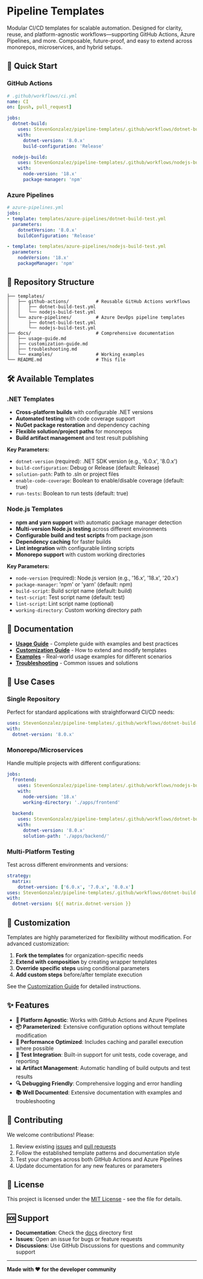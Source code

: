 # Pipeline Templates

Modular CI/CD templates for scalable automation. Designed for clarity, reuse, and platform-agnostic workflows—supporting GitHub Actions, Azure Pipelines, and more. Composable, future-proof, and easy to extend across monorepos, microservices, and hybrid setups.

## 🚀 Quick Start

### GitHub Actions

```yaml
# .github/workflows/ci.yml
name: CI
on: [push, pull_request]

jobs:
  dotnet-build:
    uses: StevenGonzalez/pipeline-templates/.github/workflows/dotnet-build-test.yml@main
    with:
      dotnet-version: '8.0.x'
      build-configuration: 'Release'

  nodejs-build:
    uses: StevenGonzalez/pipeline-templates/.github/workflows/nodejs-build-test.yml@main
    with:
      node-version: '18.x'
      package-manager: 'npm'
```

### Azure Pipelines

```yaml
# azure-pipelines.yml
jobs:
- template: templates/azure-pipelines/dotnet-build-test.yml
  parameters:
    dotnetVersion: '8.0.x'
    buildConfiguration: 'Release'

- template: templates/azure-pipelines/nodejs-build-test.yml
  parameters:
    nodeVersion: '18.x'
    packageManager: 'npm'
```

## 📁 Repository Structure

```
├── templates/
│   ├── github-actions/          # Reusable GitHub Actions workflows
│   │   ├── dotnet-build-test.yml
│   │   └── nodejs-build-test.yml
│   └── azure-pipelines/         # Azure DevOps pipeline templates
│       ├── dotnet-build-test.yml
│       └── nodejs-build-test.yml
├── docs/                        # Comprehensive documentation
│   ├── usage-guide.md
│   ├── customization-guide.md
│   ├── troubleshooting.md
│   └── examples/                # Working examples
└── README.md                    # This file
```

## 🛠 Available Templates

### .NET Templates
- **Cross-platform builds** with configurable .NET versions
- **Automated testing** with code coverage support
- **NuGet package restoration** and dependency caching
- **Flexible solution/project paths** for monorepos
- **Build artifact management** and test result publishing

**Key Parameters:**
- `dotnet-version` (required): .NET SDK version (e.g., '6.0.x', '8.0.x')
- `build-configuration`: Debug or Release (default: Release)
- `solution-path`: Path to .sln or project files
- `enable-code-coverage`: Boolean to enable/disable coverage (default: true)
- `run-tests`: Boolean to run tests (default: true)

### Node.js Templates
- **npm and yarn support** with automatic package manager detection
- **Multi-version Node.js testing** across different environments
- **Configurable build and test scripts** from package.json
- **Dependency caching** for faster builds
- **Lint integration** with configurable linting scripts
- **Monorepo support** with custom working directories

**Key Parameters:**
- `node-version` (required): Node.js version (e.g., '16.x', '18.x', '20.x')
- `package-manager`: 'npm' or 'yarn' (default: npm)
- `build-script`: Build script name (default: build)
- `test-script`: Test script name (default: test)
- `lint-script`: Lint script name (optional)
- `working-directory`: Custom working directory path

## 📖 Documentation

- **[Usage Guide](docs/usage-guide.md)** - Complete guide with examples and best practices
- **[Customization Guide](docs/customization-guide.md)** - How to extend and modify templates
- **[Examples](docs/examples/)** - Real-world usage examples for different scenarios
- **[Troubleshooting](docs/troubleshooting.md)** - Common issues and solutions

## 🎯 Use Cases

### Single Repository
Perfect for standard applications with straightforward CI/CD needs:
```yaml
uses: StevenGonzalez/pipeline-templates/.github/workflows/dotnet-build-test.yml@main
with:
  dotnet-version: '8.0.x'
```

### Monorepo/Microservices
Handle multiple projects with different configurations:
```yaml
jobs:
  frontend:
    uses: StevenGonzalez/pipeline-templates/.github/workflows/nodejs-build-test.yml@main
    with:
      node-version: '18.x'
      working-directory: './apps/frontend'
      
  backend:
    uses: StevenGonzalez/pipeline-templates/.github/workflows/dotnet-build-test.yml@main
    with:
      dotnet-version: '8.0.x'
      solution-path: './apps/backend/'
```

### Multi-Platform Testing
Test across different environments and versions:
```yaml
strategy:
  matrix:
    dotnet-version: ['6.0.x', '7.0.x', '8.0.x']
uses: StevenGonzalez/pipeline-templates/.github/workflows/dotnet-build-test.yml@main
with:
  dotnet-version: ${{ matrix.dotnet-version }}
```

## 🔧 Customization

Templates are highly parameterized for flexibility without modification. For advanced customization:

1. **Fork the templates** for organization-specific needs
2. **Extend with composition** by creating wrapper templates
3. **Override specific steps** using conditional parameters
4. **Add custom steps** before/after template execution

See the [Customization Guide](docs/customization-guide.md) for detailed instructions.

## ✨ Features

- **🔀 Platform Agnostic**: Works with GitHub Actions and Azure Pipelines
- **📦 Parameterized**: Extensive configuration options without template modification  
- **🚀 Performance Optimized**: Includes caching and parallel execution where possible
- **🧪 Test Integration**: Built-in support for unit tests, code coverage, and reporting
- **📊 Artifact Management**: Automatic handling of build outputs and test results
- **🔍 Debugging Friendly**: Comprehensive logging and error handling
- **📚 Well Documented**: Extensive documentation with examples and troubleshooting

## 🤝 Contributing

We welcome contributions! Please:

1. Review existing [issues](../../issues) and [pull requests](../../pulls)
2. Follow the established template patterns and documentation style
3. Test your changes across both GitHub Actions and Azure Pipelines
4. Update documentation for any new features or parameters

## 📄 License

This project is licensed under the [MIT License](LICENSE) - see the file for details.

## 🆘 Support

- **Documentation**: Check the [docs](docs/) directory first
- **Issues**: Open an issue for bugs or feature requests
- **Discussions**: Use GitHub Discussions for questions and community support

---

**Made with ❤️ for the developer community**

